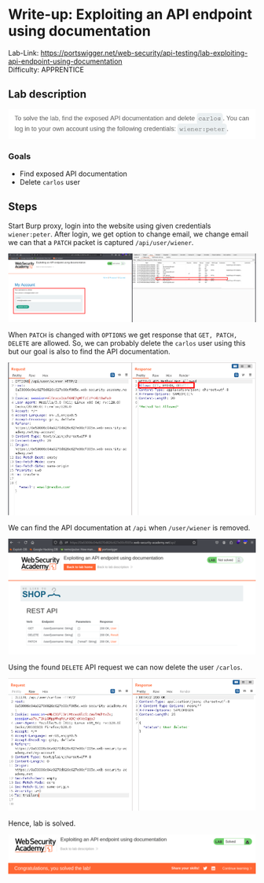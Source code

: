 # Write-up: Exploiting an API endpoint using documentation

Lab-Link: <https://portswigger.net/web-security/api-testing/lab-exploiting-api-endpoint-using-documentation>  
Difficulty: APPRENTICE  
  

## Lab description

![lab_description](img/1.png)

### Goals

- Find exposed API documentation
- Delete `carlos` user

## Steps

Start Burp proxy, login into the website using given credentials `wiener:peter`. After login, we get option to change email, we change email we can that a `PATCH` packet is captured `/api/user/wiener`.

![user_patch_req_captured](img/3.png)

When `PATCH` is changed with `OPTIONS` we get response that `GET, PATCH, DELETE` are allowed. So, we can probably delete the `carlos` user using this but our goal is also to find the API documentation.  

![options_packet](img/5.png)

We can find the API documentation at `/api` when `/user/wiener` is removed.

![api_documentation](img/6.png)

Using the found `DELETE` API request we can now delete the user `/carlos`.

![delete_user_carlos](img/7.png)

Hence, lab is solved.

![success](img/8.png)
